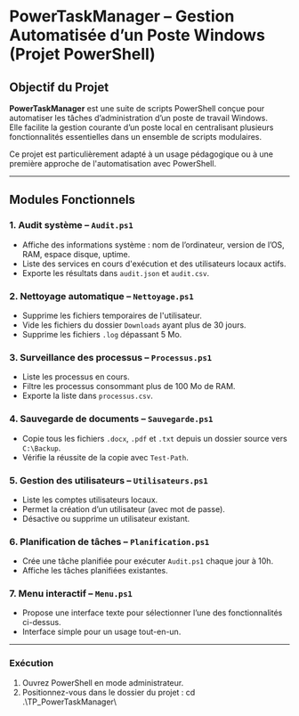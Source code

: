 # PowerTaskManager – Gestion Automatisée d’un Poste Windows (Projet PowerShell)

## Objectif du Projet

**PowerTaskManager** est une suite de scripts PowerShell conçue pour automatiser les tâches d’administration d’un poste de travail Windows.  
Elle facilite la gestion courante d’un poste local en centralisant plusieurs fonctionnalités essentielles dans un ensemble de scripts modulaires.

Ce projet est particulièrement adapté à un usage pédagogique ou à une première approche de l'automatisation avec PowerShell.

---

## Modules Fonctionnels

### 1. Audit système – `Audit.ps1`
- Affiche des informations système : nom de l’ordinateur, version de l’OS, RAM, espace disque, uptime.
- Liste des services en cours d'exécution et des utilisateurs locaux actifs.
- Exporte les résultats dans `audit.json` et `audit.csv`.

### 2. Nettoyage automatique – `Nettoyage.ps1`
- Supprime les fichiers temporaires de l'utilisateur.
- Vide les fichiers du dossier `Downloads` ayant plus de 30 jours.
- Supprime les fichiers `.log` dépassant 5 Mo.

### 3. Surveillance des processus – `Processus.ps1`
- Liste les processus en cours.
- Filtre les processus consommant plus de 100 Mo de RAM.
- Exporte la liste dans `processus.csv`.

### 4. Sauvegarde de documents – `Sauvegarde.ps1`
- Copie tous les fichiers `.docx`, `.pdf` et `.txt` depuis un dossier source vers `C:\Backup`.
- Vérifie la réussite de la copie avec `Test-Path`.

### 5. Gestion des utilisateurs – `Utilisateurs.ps1`
- Liste les comptes utilisateurs locaux.
- Permet la création d’un utilisateur (avec mot de passe).
- Désactive ou supprime un utilisateur existant.

### 6. Planification de tâches – `Planification.ps1`
- Crée une tâche planifiée pour exécuter `Audit.ps1` chaque jour à 10h.
- Affiche les tâches planifiées existantes.

### 7. Menu interactif – `Menu.ps1`
- Propose une interface texte pour sélectionner l’une des fonctionnalités ci-dessus.
- Interface simple pour un usage tout-en-un.

---

### Exécution

1. Ouvrez PowerShell en mode administrateur.
2. Positionnez-vous dans le dossier du projet : cd .\TP_PowerTaskManager\
